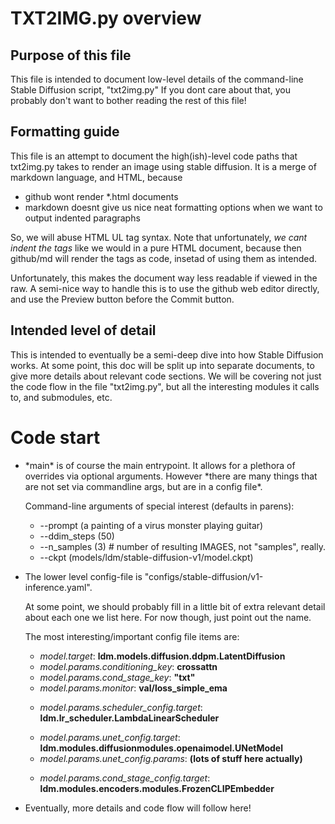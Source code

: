 # TXT2IMG.py overview

## Purpose of this file

This file is intended to document low-level details of the command-line Stable Diffusion script, "txt2img.py"
If you dont care about that, you probably don't want to bother reading the rest of this file!

## Formatting guide
This file is an attempt to document the high(ish)-level code paths that txt2img.py takes to render an image using stable diffusion.
It is a merge of markdown language, and HTML, because
* github wont render *.html documents
* markdown doesnt give us nice neat formatting options when we want to output indented paragraphs

So, we will abuse HTML UL tag syntax. Note that unfortunately, *we cant indent the tags* like we would in a pure HTML document,
because then github/md will render the tags as code, insetad of using them as intended.

Unfortunately, this makes the document way less readable if viewed in the raw.
A semi-nice way  to handle this is to use the github web editor directly, and use the Preview button before the Commit button.

## Intended level of detail

This is intended to eventually be a semi-deep dive into how Stable Diffusion works.
At some point, this doc will be split up into separate documents, to give more details about relevant code sections.
We will be covering not just the code flow in the file "txt2img.py", but all the interesting modules it calls to, and submodules, etc.

# Code start

<UL>
<LI> *main* is of course the main entrypoint. It allows for a plethora of overrides via optional arguments. However
*there are many things that are not set via commandline args, but are in a config file*.<p>
Command-line arguments of special interest (defaults in parens):
<UL>
<LI> --prompt (a painting of a virus monster playing guitar)
<LI> --ddim_steps (50)
<LI> --n_samples (3)  # number of resulting IMAGES, not "samples", really.
<LI> --ckpt (models/ldm/stable-diffusion-v1/model.ckpt) 
<P></P>
<P></P>
</LI>
</UL>

<LI> The lower level config-file is "configs/stable-diffusion/v1-inference.yaml".<P>
At some point, we should probably
fill in a little bit of extra relevant detail about each one we list here. For now though, just point out the name.
<P>
The most interesting/important config file items are:
<UL>
<LI> <I>model.target</I>: <B>ldm.models.diffusion.ddpm.LatentDiffusion</B></LI>
<LI> <I>model.params.conditioning_key</I>: <B>crossattn</B></LI>
<LI> <I>model.params.cond_stage_key</I>: <B>"txt"</B></LI>
<LI> <I>model.params.monitor</I>: <B>val/loss_simple_ema</B><P>

<LI> <I>model.params.scheduler_config.target</I>: <B>ldm.lr_scheduler.LambdaLinearScheduler</B><P>

<LI> <I>model.params.unet_config.target</I>: <B>ldm.modules.diffusionmodules.openaimodel.UNetModel</B>
<LI> <I>model.params.unet_config.params</I>: <B>(lots of stuff here actually)</B><P>

<LI> <I>model.params.cond_stage_config.target</I>: <B>ldm.modules.encoders.modules.FrozenCLIPEmbedder</B><P>

</UL>

<LI> Eventually, more details and code flow will follow here!
</UL> 
